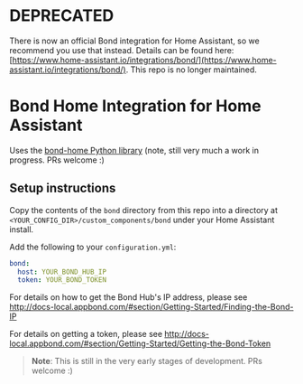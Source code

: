 # DEPRECATED
There is now an official Bond integration for Home Assistant, so we recommend you use that instead. Details can be found here: [https://www.home-assistant.io/integrations/bond/](https://www.home-assistant.io/integrations/bond/). This repo is no longer maintained.

# Bond Home Integration for Home Assistant

Uses the [bond-home Python library](https://github.com/nguyer/bond-home) (note, still very much a work in progress. PRs welcome :)

## Setup instructions

Copy the contents of the `bond` directory from this repo into a directory at `<YOUR_CONFIG_DIR>/custom_components/bond` under your Home Assistant install.

Add the following to your `configuration.yml`:

```yaml
bond:
  host: YOUR_BOND_HUB_IP
  token: YOUR_BOND_TOKEN
```

For details on how to get the Bond Hub's IP address, please see http://docs-local.appbond.com/#section/Getting-Started/Finding-the-Bond-IP

For details on getting a token, please see http://docs-local.appbond.com/#section/Getting-Started/Getting-the-Bond-Token

> **Note**: This is still in the very early stages of development. PRs welcome :)
